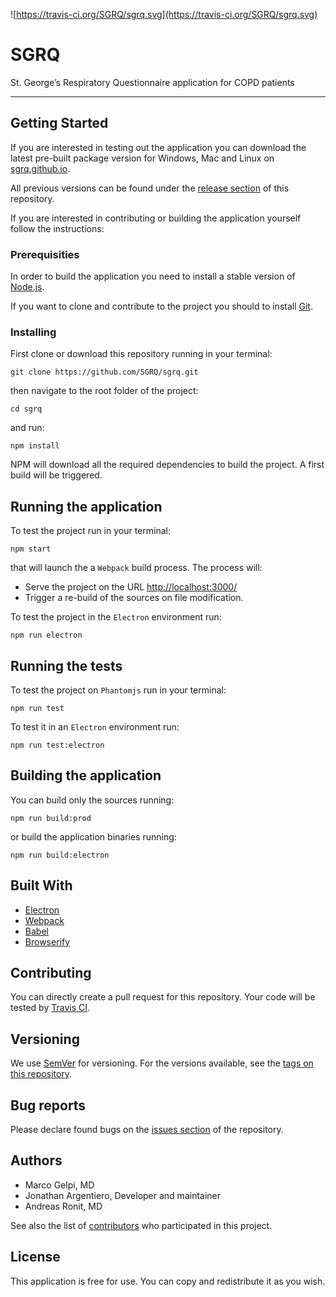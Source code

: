 ![https://travis-ci.org/SGRQ/sgrq.svg](https://travis-ci.org/SGRQ/sgrq.svg)
 
# SGRQ

St. George’s Respiratory Questionnaire application for COPD patients

* * *


## Getting Started

If you are interested in testing out the application you can download the latest pre-built package version for Windows, Mac and Linux on [sgrq.github.io](http://sgrq.github.io).

All previous versions can be found under the [release section](https://github.com/SGRQ/sgrq/releases) of this repository.

If you are interested in contributing or building the application yourself follow the instructions:

### Prerequisities

In order to build the application you need to install a stable version of [Node.js](https://nodejs.org/en/).

If you want to clone and contribute to the project you should to install [Git](https://git-scm.com/).

### Installing

First clone or download this repository running in your terminal:

```
git clone https://github.com/SGRQ/sgrq.git
```

then navigate to the root folder of the project:

```
cd sgrq
```

and run:

```
npm install
```

NPM will download all the required dependencies to build the project. A first build will be triggered.

## Running the application

To test the project run in your terminal:

```
npm start
```

that will launch the a `Webpack` build process. The process will:

- Serve the project on the URL [http://localhost:3000/](http://localhost:3000/)
- Trigger a re-build of the sources on file modification.

To test the project in the `Electron` environment run:

```
npm run electron
```

## Running the tests

To test the project on `Phantomjs` run in your terminal:

```
npm run test
```

To test it in an `Electron` environment run:

```
npm run test:electron
```


## Building the application

You can build only the sources running:

```
npm run build:prod
```

or build the application binaries running:

```
npm run build:electron
```


## Built With

* [Electron](https://github.com/electron/electron)
* [Webpack](https://github.com/webpack/webpack)
* [Babel](https://github.com/babel/babel)
* [Browserify](https://github.com/substack/node-browserify)


## Contributing

You can directly create a pull request for this repository. Your code will be tested by [Travis CI](https://travis-ci.org/SGRQ/sgrq).

## Versioning

We use [SemVer](http://semver.org/) for versioning. For the versions available, see the [tags on this repository](https://github.com/SGRQ/sgrq/tags). 


## Bug reports

Please declare found bugs on the [issues section](https://github.com/SGRQ/sgrq/issues) of the repository.

## Authors

* Marco Gelpi, MD
* Jonathan Argentiero, Developer and maintainer
* Andreas Ronit, MD

See also the list of [contributors](https://github.com/SGRQ/sgrq/contributors) who participated in this project.

## License

This application is free for use. You can copy and redistribute it as you wish.
